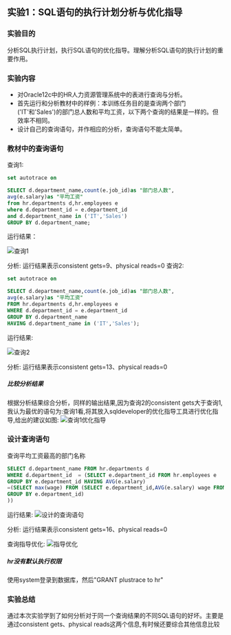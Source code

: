 ## 实验1：SQL语句的执行计划分析与优化指导

### 实验目的

分析SQL执行计划，执行SQL语句的优化指导。理解分析SQL语句的执行计划的重要作用。

### 实验内容

- 对Oracle12c中的HR人力资源管理系统中的表进行查询与分析。
- 首先运行和分析教材中的样例：本训练任务目的是查询两个部门('IT'和'Sales')的部门总人数和平均工资，以下两个查询的结果是一样的。但效率不相同。
- 设计自己的查询语句，并作相应的分析，查询语句不能太简单。

### 教材中的查询语句

查询1:

```sql
set autotrace on

SELECT d.department_name,count(e.job_id)as "部门总人数",
avg(e.salary)as "平均工资"
from hr.departments d,hr.employees e
where d.department_id = e.department_id
and d.department_name in ('IT','Sales')
GROUP BY d.department_name;
```

运行结果：

![查询1](./1.png)

分析:
运行结果表示consistent gets=9、physical reads=0
查询2:

```sql
set autotrace on

SELECT d.department_name,count(e.job_id)as "部门总人数",
avg(e.salary)as "平均工资"
FROM hr.departments d,hr.employees e
WHERE d.department_id = e.department_id
GROUP BY d.department_name
HAVING d.department_name in ('IT','Sales');
```

运行结果:

![查询2](./2.png)

分析:
运行结果表示consistent gets=13、physical reads=0

##### 比较分析结果 

根据分析结果综合分析，同样的输出结果,因为查询2的consistent gets大于查询1,我认为最优的语句为:查询1看,将其放入sqldeveloper的优化指导工具进行优化指导,给出的建议如图:
![查询1优化指导](./1SQLdeveloper.png)

### 设计查询语句

查询平均工资最高的部门名称

``` sql
SELECT d.department_name FROM hr.departments d
WHERE d.department_id  = (SELECT e.department_id FROM hr.employees e 
GROUP BY e.department_id HAVING AVG(e.salary)
=(SELECT max(wage) FROM (SELECT e.department_id,AVG(e.salary) wage FROM hr.employees e 
GROUP BY e.department_id)
))

```

运行结果:
![设计的查询语句](./3.png)

分析:
运行结果表示consistent gets=16、physical reads=0

查询指导优化:
![指导优化](./4.png)

##### hr没有默认执行权限

使用system登录到数据库，然后"GRANT plustrace to hr"

### 实验总结
通过本次实验学到了如何分析对于同一个查询结果的不同SQL语句的好坏。主要是通过consistent gets、physical reads这两个信息,有时候还要综合其他信息比较